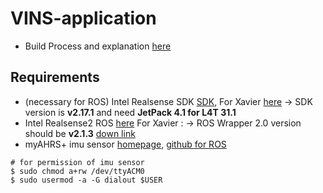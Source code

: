 # VINS-application
+ Build Process and explanation [here](https://github.com/engcang/VINS-application)

## Requirements
+ (necessary for ROS) Intel Realsense SDK [SDK](https://github.com/IntelRealSense/librealsense), For Xavier [here](https://github.com/jetsonhacks/buildLibrealsense2Xavier) -> SDK version is **v2.17.1** and need **JetPack 4.1 for L4T 31.1**
+ Intel Realsense2 ROS [here](https://github.com/intel-ros/realsense) For Xavier : -> ROS Wrapper 2.0 version should be **v2.1.3** [down link](https://github.com/intel-ros/realsense/archive/2.1.3.zip)
+ myAHRS+ imu sensor [homepage](http://withrobot.com/en/), [github for ROS](https://github.com/robotpilot/myahrs_driver)
~~~shell
# for permission of imu sensor
$ sudo chmod a+rw /dev/ttyACM0
$ sudo usermod -a -G dialout $USER
~~~
